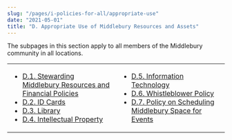 ```yaml
---
slug: "/pages/i-policies-for-all/appropriate-use"
date: "2021-05-01"
title: "D. Appropriate Use of Middlebury Resources and Assets"
---
```


The subpages in this section apply to all members of the Middlebury community in all locations.

<table>

<tbody>

<tr valign="top">

<td>

- [D.1\. Stewarding Middlebury Resources and Financial Policies](/pages/i-policies-for-all/appropriate-use/steward-resources)
- [D.2\. ID Cards](/pages/i-policies-for-all/appropriate-use/id-cards)
- [D.3\. Library](/pages/i-policies-for-all/appropriate-use/library-resources)
- [D.4\. Intellectual Property](/pages/i-policies-for-all/appropriate-use/intell-property)

</td>

<td>

- [D.5\. Information Technology](/pages/i-policies-for-all/appropriate-use/info-tech)
- [D.6\. Whistleblower Policy](/pages/i-policies-for-all/appropriate-use/d.6.-whistleblower-policy)
- [D.7\. Policy on Scheduling Middlebury Space for Events](/pages/i-policies-for-all/appropriate-use/d.7.-policy-on-scheduling-middlebury-space-for-events)

</td>

</tr>

</tbody>

</table>
